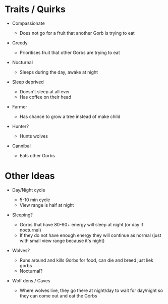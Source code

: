 # Traits / Quirks
- Compassionate
  - Does not go for a fruit that another Gorb is trying to eat

- Greedy
  - Prioritises fruit that other Gorbs are trying to eat

- Nocturnal
  - Sleeps during the day, awake at night

- Sleep deprived
  - Doesn't sleep at all ever
  - Has coffee on their head

- Farmer
  - Has chance to grow a tree instead of make child

- Hunter?
  - Hunts wolves

- Cannibal
  - Eats other Gorbs

# Other Ideas
- Day/Night cycle
  - 5-10 min cycle
  - View range is half at night

- Sleeping?
  - Gorbs that have 80-90+ energy will sleep at night (or day if nocturnal)
  - If they do not have enough energy they will continue as normal (just with small view range because it's night)

- Wolves?
  - Runs around and kills Gorbs for food, can die and breed just liek gorbs
  - Nocturnal?

- Wolf dens / Caves
  - Where wolves live, they go there at night/day to wait for day/night so they can come out and eat the Gorbs